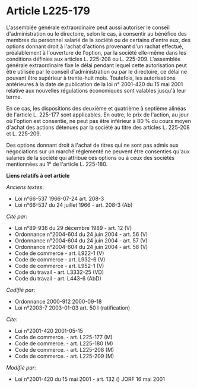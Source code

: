 # Article L225-179

L'assemblée générale extraordinaire peut aussi autoriser le conseil d'administration ou le directoire, selon le cas, à
consentir au bénéfice des membres du personnel salarié de la société ou de certains d'entre eux, des options donnant droit à
l'achat d'actions provenant d'un rachat effectué, préalablement à l'ouverture de l'option, par la société elle-même dans les
conditions définies aux articles L. 225-208 ou L. 225-209. L'assemblée générale extraordinaire fixe le délai pendant lequel
cette autorisation peut être utilisée par le conseil d'administration ou par le directoire, ce délai ne pouvant être
supérieur à trente-huit mois. Toutefois, les autorisations antérieures à la date de publication de la loi n° 2001-420 du 15
mai 2001 relative aux nouvelles régulations économiques sont valables jusqu'à leur terme.

En ce cas, les dispositions des deuxième et quatrième à septième alinéas de l'article L. 225-177 sont applicables. En outre,
le prix de l'action, au jour où l'option est consentie, ne peut pas être inférieur à 80 % du cours moyen d'achat des actions
détenues par la société au titre des articles L. 225-208 et L. 225-209.

Des options donnant droit à l'achat de titres qui ne sont pas admis aux négociations sur un marché réglementé ne peuvent être
consenties qu'aux salariés de la société qui attribue ces options ou à ceux des sociétés mentionnées au 1° de l'article L.
225-180.

**Liens relatifs à cet article**

_Anciens textes_:

  - Loi n°66-537 1966-07-24 art. 208-3
  - Loi n°66-537 du 24 juillet 1966 - art. 208-3 (Ab)

_Cité par_:

  - Loi n°89-936 du 29 décembre 1989 - art. 12 (V)
  - Ordonnance n°2004-604 du 24 juin 2004 - art. 56 (V)
  - Ordonnance n°2004-604 du 24 juin 2004 - art. 57 (V)
  - Ordonnance n°2004-604 du 24 juin 2004 - art. 58 (V)
  - Code de commerce - art. L922-1 (V)
  - Code de commerce - art. L932-6 (V)
  - Code de commerce - art. L952-1 (V)
  - Code du travail - art. L3332-25 (VD)
  - Code du travail - art. L443-6 (AbD)

_Codifié par_:

  - Ordonnance 2000-912 2000-09-18
  - Loi n°2003-7 2003-01-03 art. 50 I (ratification)

_Cite_:

  - Loi n°2001-420 2001-05-15
  - Code de commerce. - art. L225-177 (M)
  - Code de commerce. - art. L225-180 (M)
  - Code de commerce. - art. L225-208 (M)
  - Code de commerce. - art. L225-209 (M)

_Modifié par_:

  - Loi n°2001-420 du 15 mai 2001 - art. 132 () JORF 16 mai 2001
